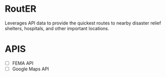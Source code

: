 # RoutER
Leverages API data to provide the quickest routes to nearby disaster relief shelters, hospitals, and other important locations.

# APIS
- [ ] FEMA API
- [ ] Google Maps API
